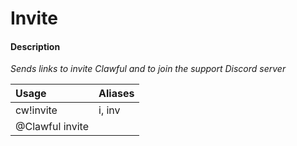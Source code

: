 # Invite

#### Description

 _Sends links to invite Clawful and to join the support Discord server_

| Usage | Aliases |
| :--- | :--- |
| cw!invite | i, inv |
| @Clawful invite |  |



